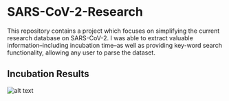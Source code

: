 # SARS-CoV-2-Research
This repository contains a project which focuses on simplifying the current research database on SARS-CoV-2.
I was able to extract valuable information–including incubation time–as well as providing key-word search functionality, allowing any user to parse the dataset.
## Incubation Results
![alt text](https://github.com/jessetuglu/covid/blob/master/results.png?raw=true)
